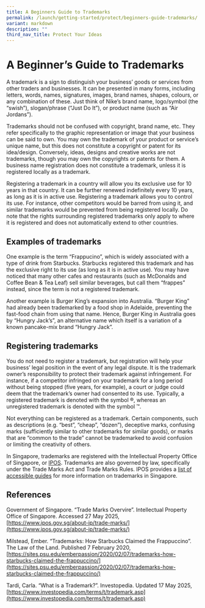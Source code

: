 ```yaml
---
title: A Beginners Guide to Trademarks
permalink: /launch/getting-started/protect/beginners-guide-trademarks/
variant: markdown
description: ""
third_nav_title: Protect Your Ideas
---
```

# A Beginner’s Guide to Trademarks 

 

A trademark is a sign to distinguish your business’ goods or services from other traders and businesses. It can be presented in many forms, including letters, words, names, signatures, images, brand names, shapes, colours, or any combination of these. Just think of Nike’s brand name, logo/symbol (the “swish”), slogan/phrase (“Just Do It”), or product name (such as “Air Jordans”). 

 

Trademarks should not be confused with copyright, brand name, etc. They refer specifically to the graphic representation or image that your business can be said to own. You may own the trademark of your product or service’s unique name, but this does not constitute a copyright or patent for its idea/design. Conversely, ideas, designs and creative works are not trademarks, though you may own the copyrights or patents for them. A business name registration does not constitute a trademark, unless it is registered locally as a trademark. 

 

Registering a trademark in a country will allow you its exclusive use for 10 years in that country. It can be further renewed indefinitely every 10 years, as long as it is in active use. Registering a trademark allows you to control its use. For instance, other competitors would be barred from using it, and similar trademarks would be prevented from being registered locally. Do note that the rights surrounding registered trademarks only apply to where it is registered and does not automatically extend to other countries. 

## Examples of trademarks


One example is the term “Frappucino”, which is widely associated with a type of drink from Starbucks. Starbucks registered this trademark and has the exclusive right to its use (as long as it is in active use). You may have noticed that many other cafes and restaurants (such as McDonalds and Coffee Bean &amp; Tea Leaf) sell similar beverages, but call them “frappes” instead, since the term is not a registered trademark. 

 

Another example is Burger King’s expansion into Australia. “Burger King” had already been trademarked by a food shop in Adelaide, preventing the fast-food chain from using that name. Hence, Burger King in Australia goes by “Hungry Jack’s”, an alternative name which itself is a variation of a known pancake-mix brand “Hungry Jack”. 

 ## Registering trademarks

You do not need to register a trademark, but registration will help your business’ legal position in the event of any legal dispute. It is the trademark owner’s responsibility to protect their trademark against infringement. For instance, if a competitor infringed on your trademark for a long period without being stopped (five years, for example), a court or judge could deem that the trademark’s owner had consented to its use. Typically, a registered trademark is denoted with the symbol ®, whereas an unregistered trademark is denoted with the symbol ™. 

 

Not everything can be registered as a trademark. Certain components, such as descriptions (e.g. “best”, “cheap”, “dozen”), deceptive marks, confusing marks (sufficiently similar to other trademarks for similar goods), or marks that are “common to the trade” cannot be trademarked to avoid confusion or limiting the creativity of others. 

 

In Singapore, trademarks are registered with the Intellectual Property Office of Singapore, or [IPOS](https://www.ipos.gov.sg/). Trademarks are also governed by law, specifically under the Trade Marks Act and Trade Marks Rules. IPOS provides a [list of accessible guides](https://www.ipos.gov.sg/about-ip/trade-marks/managing-trade-marks/guides) for more information on trademarks in Singapore. 

 
## References 

 
Government of Singapore. “Trade Marks Overvire”. Intellectual Property Office of Singapore. Accessed 27 May 2025, [https://www.ipos.gov.sg/about-ip/trade-marks/](https://www.ipos.gov.sg/about-ip/trade-marks/)

Milstead, Ember. “Trademarks: How Starbucks Claimed the Frappuccino”. The Law of the Land. Published 7 February 2020, [https://sites.psu.edu/emberpassion/2020/02/07/trademarks-how-starbucks-claimed-the-frappuccino/](https://sites.psu.edu/emberpassion/2020/02/07/trademarks-how-starbucks-claimed-the-frappuccino/)

Tardi, Carla. “What is a Trademark?”. Investopedia. Updated 17 May 2025, [https://www.investopedia.com/terms/t/trademark.asp](https://www.investopedia.com/terms/t/trademark.asp)